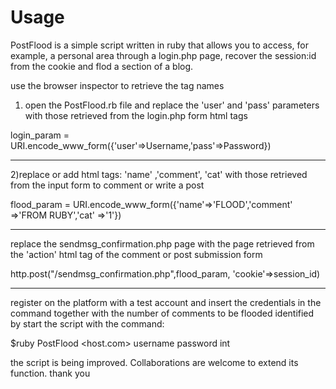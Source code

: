 # Usage

PostFlood is a simple script written in ruby ​​that allows you to access, for example, a personal area through a login.php page, recover the session:id from the cookie and flod a section of a blog.

use the browser inspector to retrieve the tag names

1) open the PostFlood.rb file and replace the 'user' and 'pass' parameters with those retrieved from the login.php form html tags

login_param = URI.encode_www_form({'user'=>Username,'pass'=>Password})

---------------------------------------------------------------------------------------------------------------------------------------


2)replace or add html tags: 'name' ,'comment', 'cat' with those retrieved from the input form to comment or write a post

flood_param = URI.encode_www_form({'name'=>'FLOOD','comment' =>'FROM RUBY','cat' =>'1'})

----------------------------------------------------------------------------------------------------------------------------------------

replace the sendmsg_confirmation.php page with the page retrieved from the 'action' html tag of the comment or post submission form

http.post("/sendmsg_confirmation.php",flood_param, 'cookie'=>session_id) 

------------------------------------------------------------------------------------------------------------------------------------------

register on the platform with a test account and insert the credentials in the command together with the number of comments to be flooded identified by
start the script with the command:

$ruby PostFlood <host.com> username password int

the script is being improved. Collaborations are welcome to extend its function. thank you
